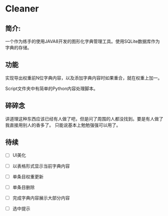 # Cleaner
## 简介:

一个作为练手的使用JAVA8开发的图形化字典管理工具。使用SQLite数据库作为字典的存储。

## 功能

实现导出权重前N位字典内容，以及添加字典内容时如果重合，就在权重上加一。

Script文件夹中有简单的Python内容处理脚本。

## 碎碎念

讲道理这种东西应该已经有人做了吧，但是问了周围的人都没找到。要是有人做了我直接用别人的香多了。
只能说基本上勉勉强强可以用了。

## 待续

- [ ] UI美化
- [ ] 以表格形式显示当前字典内容
- [ ] 单条目权重更新
- [ ] 单条目删除
- [ ] 完成字典内容展示大部分内容
- [ ] 选中提示

